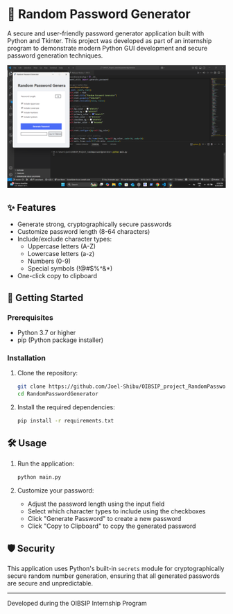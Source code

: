 # 🔐 Random Password Generator

A secure and user-friendly password generator application built with Python and Tkinter. This project was developed as part of an internship program to demonstrate modern Python GUI development and secure password generation techniques.

![Password Generator Screenshot](RandomPasswordGenerator.png)


## ✨ Features

- Generate strong, cryptographically secure passwords
- Customize password length (8-64 characters)
- Include/exclude character types:
  - Uppercase letters (A-Z)
  - Lowercase letters (a-z)
  - Numbers (0-9)
  - Special symbols (!@#$%^&*)
- One-click copy to clipboard

## 🚀 Getting Started

### Prerequisites

- Python 3.7 or higher
- pip (Python package installer)

### Installation

1. Clone the repository:
   ```bash
   git clone https://github.com/Joel-Shibu/OIBSIP_project_RandomPasswordGenerator.git
   cd RandomPasswordGenerator
   ```

2. Install the required dependencies:
   ```bash
   pip install -r requirements.txt
   ```

## 🛠️ Usage

1. Run the application:
   ```bash
   python main.py
   ```

2. Customize your password:
   - Adjust the password length using the input field
   - Select which character types to include using the checkboxes
   - Click "Generate Password" to create a new password
   - Click "Copy to Clipboard" to copy the generated password

## 🛡️ Security

This application uses Python's built-in `secrets` module for cryptographically secure random number generation, ensuring that all generated passwords are secure and unpredictable.


---

Developed during the OIBSIP Internship Program
